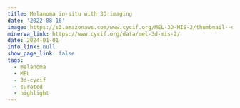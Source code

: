```yaml
---
title: Melanoma in-situ with 3D imaging
date: '2022-08-16'
image: https://s3.amazonaws.com/www.cycif.org/MEL-3D-MIS-2/thumbnail--default.jpg
minerva_link: https://www.cycif.org/data/mel-3d-mis-2/
date: 2024-01-01
info_link: null
show_page_link: false
tags:
  - melanoma
  - MEL
  - 3d-cycif
  - curated
  - highlight
---
```

